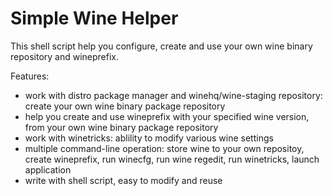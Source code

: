 # Simple Wine Helper
This shell script help you configure, create and use your own wine binary repository and wineprefix.

 Features:
 - work with distro package manager and winehq/wine-staging repository: create your own wine binary package repository
 - help you create and use wineprefix with your specified wine version, from your own wine binary package repository
 - work with winetricks: ablility to modify various wine settings
 - multiple command-line operation: store wine to your own repositoy, create wineprefix, run winecfg, run wine regedit, run winetricks, launch application
 - write with shell script, easy to modify and reuse
